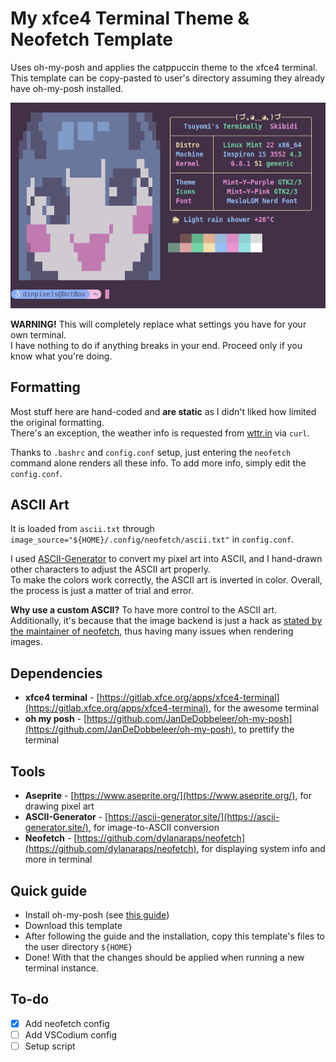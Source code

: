 # My xfce4 Terminal Theme & Neofetch Template
Uses oh-my-posh and applies the catppuccin theme to the xfce4 terminal.  
This template can be copy-pasted to user's directory assuming they already have oh-my-posh installed.

![preview](/preview.png)

**WARNING!** This will completely replace what settings you have for your own terminal.  
I have nothing to do if anything breaks in your end. Proceed only if you know what you're doing.

## Formatting
Most stuff here are hand-coded and **are static** as I didn't liked how limited the original formatting.  
There's an exception, the weather info is requested from [wttr.in](https://wttr.in) via `curl`.

Thanks to `.bashrc` and `config.conf` setup, just entering the `neofetch` command alone renders all these info. To add more info, simply edit the `config.conf`.

## ASCII Art
It is loaded from `ascii.txt` through `image_source="${HOME}/.config/neofetch/ascii.txt"` in `config.conf`.

I used [ASCII-Generator](https://ascii-generator.site/) to convert my pixel art into ASCII, and I hand-drawn other characters to
adjust the ASCII art properly.  
To make the colors work correctly, the ASCII art is inverted in color. Overall, the process is just a matter of trial and error.

**Why use a custom ASCII?** To have more control to the ASCII art. Additionally, it's because that the image backend is just a hack as [stated by the maintainer of neofetch](https://github.com/dylanaraps/neofetch/issues/1392#issue-553838221), thus having many issues when rendering images.

## Dependencies
- **xfce4 terminal** - [https://gitlab.xfce.org/apps/xfce4-terminal](https://gitlab.xfce.org/apps/xfce4-terminal), for the awesome terminal
- **oh my posh** - [https://github.com/JanDeDobbeleer/oh-my-posh](https://github.com/JanDeDobbeleer/oh-my-posh), to prettify the terminal

## Tools
- **Aseprite** - [https://www.aseprite.org/](https://www.aseprite.org/), for drawing pixel art
- **ASCII-Generator** - [https://ascii-generator.site/](https://ascii-generator.site/), for image-to-ASCII conversion
- **Neofetch** - [https://github.com/dylanaraps/neofetch](https://github.com/dylanaraps/neofetch), for displaying system info and more in terminal

## Quick guide
- Install oh-my-posh (see [this guide](https://calebschoepp.com/blog/2021/how-to-setup-oh-my-posh-on-ubuntu/))
- Download this template
- After following the guide and the installation, copy this template's files to the user directory `${HOME}`
- Done! With that the changes should be applied when running a new terminal instance.

## To-do
- [x] Add neofetch config
- [ ] Add VSCodium config
- [ ] Setup script